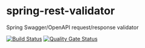 # spring-rest-validator
Spring Swagger/OpenAPI request/response validator

[![Build Status](https://travis-ci.com/mns-software/spring-rest-validator.svg?token=zWhPMmivQ5aCqffgmyLx&branch=master)](https://travis-ci.com/mns-software/spring-rest-validator)
[![Quality Gate Status](https://sonarcloud.io/api/project_badges/measure?project=mns-software_spring-rest-validator&metric=alert_status)](https://sonarcloud.io/dashboard?id=mns-software_spring-rest-validator)